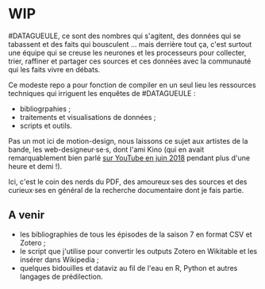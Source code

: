 # WIP

\#DATAGUEULE, ce sont des nombres qui s'agitent, des données qui se tabassent et des faits qui bousculent ... mais derrière tout ça, c'est surtout une équipe qui se creuse les neurones et les processeurs pour collecter, trier, raffiner et partager ces sources et ces données avec la communauté qui les faits vivre en débats.

Ce modeste repo a pour fonction de compiler en un seul lieu les ressources techniques qui irriguent les enquêtes de #DATAGUEULE :
* bibliogrpahies ;
* traitements et visualisations de données ;
* scripts et outils.

Pas un mot ici de motion-design, nous laissons ce sujet aux artistes de la bande, les web-designeur·se·s, dont l'ami Kino (qui en avait remarquablement bien parlé [sur YouTube en juin 2018](https://www.youtube.com/watch?v=hYlB01QrqZs) pendant plus d'une heure et demi !).

Ici, c'est le coin des nerds du PDF, des amoureux·ses des sources et des curieux·ses en général de la recherche documentaire dont je fais partie.

## A venir
* les bibliographies de tous les épisodes de la saison 7 en format CSV et Zotero ;
* le script que j'utilise pour convertir les outputs Zotero en Wikitable et les insérer dans Wikipedia ;
* quelques bidouilles et dataviz au fil de l'eau en R, Python et autres langages de prédilection.